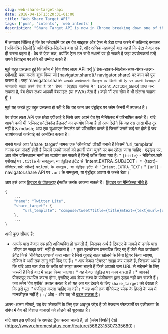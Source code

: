 ```yaml
---
slug: web-share-target-api
date: 2018-04-15T13:20:31+01:00
title: "Web Share Target API"
tags: ['pwa', 'intents', 'web intents']
description: "Share Target API is now in Chrome breaking down one of the last silos of native platforms"
---
```



मैं लगातार चिंतित हूं कि वेब प्लेटफॉर्म पर हम वेब साइट्स और ऐप्स से डेटा प्राप्त करने में कठिनाई बनाकर [अनियंत्रित सिलो](/ अनियंत्रित-सिलोस) बना रहे हैं, और अधिक महत्वपूर्ण बात यह है कि डेटा केवल एक ही रास्ता बहता है : वेब से ऐप्स तक, क्योंकि ऐप्स उन सभी स्थानों पर हो सकते हैं जहां उपयोगकर्ता उन्हें अपने डिवाइस पर होने की उम्मीद करते हैं।

मुझे बहुत प्रसन्नता हुई कि क्रोम ने [वेब शेयर लक्ष्य API पर](/ ब्रेक-डाउन-सिलोस-साथ-शेयर-लक्ष्य-एपीआई) काम करना शुरू किया जो [navigator.share](/ navigator.share) पर काम को पूरा करता है। जहां 'navigator.share` आपको उपयोगकर्ता डिवाइस पर किसी भी ऐप पर अपनी वेबसाइट से जानकारी साझा करने देता है जो' शेयर '(एंड्रॉइड पार्लान्स में' Intent.ACTION_SEND`) प्राप्त कर सकता है, वेब शेयर लक्ष्य आपकी वेबसाइट (या PWA) देता है ) कहो 'मैं उस खेल में भी खेलना चाहता हूं'।

मुझे यह कहते हुए बहुत प्रसन्नता हो रही है कि यह काम अब एंड्रॉइड पर क्रोम कैनरी में उपलब्ध है।

वेब शेयर लक्ष्य API एक छोटा एपीआई है जिसे आप अपने वेब ऐप मैनिफेस्ट में परिभाषित करते हैं। यदि आपने कभी भी 'रजिस्टरप्रोटोकॉल हैंडलर' का उपयोग किया है तो आप देखेंगे कि यह दस लाख मील दूर नहीं है & mdash; आप एक यूआरएल टेम्पलेट को परिभाषित करते हैं जिसमें उसमें कई चर होते हैं जब उपयोगकर्ता कार्रवाई को आमंत्रित करता है।

सबसे पहले आप 'share_target' नामक एक 'ऑब्जेक्ट' प्रॉपर्टी बनाते हैं जिसमें 'url_template' नामक एक प्रॉपर्टी होती है जिसमें उपयोगकर्ता को हमारी सेवा चुनने पर पथ खोला जाना चाहिए। एंड्रॉइड पर, आप तीन प्रतिस्थापन नामों का उपयोग कर सकते हैं जिन्हें कॉल किया गया है: * `{title}` - नेविगेटर.शारे एपीआई पर `.title` के समतुल्य, या एंड्रॉइड इंटेंट से 'Intent.EXTRA_SUBJECT`। * `{text}` - नेविगेटर.शारे एपीआई पर `.text` के समतुल्य, या एंड्रॉइड इंटेंट से 'Intent.EXTRA_TEXT`। * `{url}` - navigator.share API पर `.url` के समतुल्य, या एंड्रॉइड आशय से कच्चे डेटा।

आप इसे आज [ट्विटर के पीडब्ल्यूए](https://mobile.twitter.com/) इंस्टॉल करके आजमा सकते हैं। [ट्विटर का मैनिफेस्ट नीचे है](https://mobile.twitter.com/manifest.json):


```javascript
{
    ...
    "name": "Twitter Lite",
    "share_target": {
        "url_template": "compose/tweet?title={title}&text={text}&url={url}"
    },
    ...
}
```


अभी कुछ सीमाएं हैं:

* आपके पास केवल एक प्रति अभिव्यक्ति हो सकती है, जिसका अर्थ है ट्विटर के मामले में उनके पास 'डीएम पर साझा करें' नहीं हो सकता है। * कुछ एक्सटेंशन प्रस्तावित किए गए हैं जैसे सेवा कार्यकर्ता ईवेंट जिसे 'नेविगेटर.एक्शन' कहा जाता है जिसे यूआई सतह खोलने के बिना ट्रिगर किया जाएगा, लेकिन वे अभी तक लागू नहीं किए गए हैं। * आप केवल 'टेक्स्ट' साझा कर सकते हैं, जिसका अर्थ है कि यदि आप उस डेटा के ब्लॉब को साझा करना चाहते हैं जिसे आपको उस URL से सहेजने के लिए जरूरी है जिसे बाद में साझा किया जाएगा। * यह केवल एंड्रॉइड पर काम करता है। * आपको पीडब्ल्यूए स्थापित करना होगा, इसलिए आप शेयर लक्ष्य के पंजीकरण द्वारा ड्राइव नहीं कर सकते हैं। जब क्रोम 'वेब एपीके' उत्पन्न करता है तो यह अब यह देखने के लिए `share_target` को देखता है कि इसे मूल '<intent-filter>' पंजीकृत करना चाहिए या नहीं। * यह अभी तक मैनिफेस्ट स्पेक के हिस्से के रूप में मानकीकृत नहीं है। : / ओह - और यह भी [बदल सकता है](https://github.com/w3ctag/design-reviews/issues/221#issuecomment-376717885)।

अलग-अलग सीमाएं, यह वेब प्लेटफ़ॉर्म के लिए एक अद्भुत जोड़ है जो मेजबान प्लेटफार्मों पर एकीकरण के संबंध में वेब की विशाल बाधाओं को तोड़ने की शुरुआत है।

यदि आप इस एपीआई के अपडेट ट्रैक करना चाहते हैं, तो [क्रोम स्थिति] देखें (https://www.chromestatus.com/feature/5662315307335680)।
